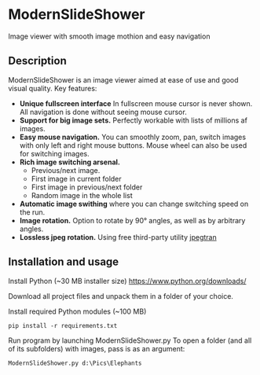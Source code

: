 # ModernSlideShower
Image viewer with smooth image mothion and easy navigation


## Description
ModernSlideShower is an image viewer aimed at ease of use and good visual quality.
Key features:
* **Unique fullscreen interface** In fullscreen mouse cursor is never shown. All navigation is done without seeing mouse cursor.
* **Support for big image sets.** Perfectly workable with lists of millions af images.
* **Easy mouse navigation.** You can smoothly zoom, pan, switch images with only left and right mouse buttons. Mouse wheel can also be used for switching images.
* **Rich image switching arsenal.** 
  * Previous/next image.
  * First image in current folder
  * First image in previous/next folder
  * Random image in the whole list
* **Automatic image swithing** where you can change switching speed on the run.
* **Image rotation.** Option to rotate by 90° angles, as well as by arbitrary angles.
* **Lossless jpeg rotation.** Using free third-party utility [jpegtran](https://sourceforge.net/projects/libjpeg-turbo/files/2.0.5/)





## Installation and usage
Install Python (~30 MB installer size)
https://www.python.org/downloads/

Download all project files and unpack them in a folder of your choice.

Install required Python modules (~100 MB)
```
pip install -r requirements.txt
```
Run program by launching ModernSlideShower.py
To open a folder (and all of its subfolders) with images, pass is as an argument:
```
ModernSlideShower.py d:\Pics\Elephants
```
